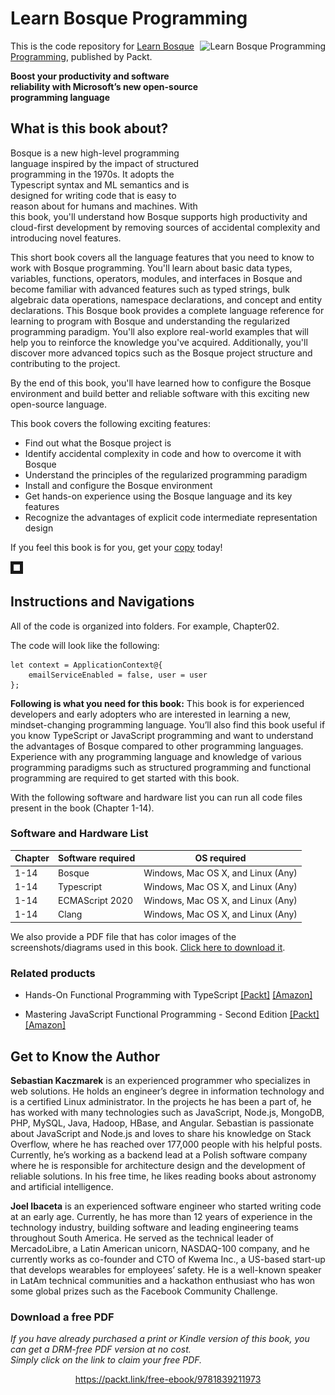 # Learn Bosque Programming

<a href="https://www.packtpub.com/in/programming/learn-bosque-programming?utm_source=github&utm_medium=repository&utm_campaign=9781786461629"><img src="https://www.packtpub.com/media/catalog/product/cache/4cdce5a811acc0d2926d7f857dceb83b/9/7/9781839211973-original_107.jpeg" alt="Learn Bosque Programming" height="256px" align="right"></a>

This is the code repository for [Learn Bosque Programming](https://www.packtpub.com/in/programming/learn-bosque-programming?utm_source=github&utm_medium=repository&utm_campaign=9781786461629), published by Packt.

**Boost your productivity and software reliability with Microsoft’s new open-source programming language**

## What is this book about?
Bosque is a new high-level programming language inspired by the impact of structured programming in the 1970s. It adopts the Typescript syntax and ML semantics and is designed for writing code that is easy to reason about for humans and machines. With this book, you'll understand how Bosque supports high productivity and cloud-first development by removing sources of accidental complexity and introducing novel features.

This short book covers all the language features that you need to know to work with Bosque programming. You'll learn about basic data types, variables, functions, operators, modules, and interfaces in Bosque and become familiar with advanced features such as typed strings, bulk algebraic data operations, namespace declarations, and concept and entity declarations. This Bosque book provides a complete language reference for learning to program with Bosque and understanding the regularized programming paradigm. You'll also explore real-world examples that will help you to reinforce the knowledge you've acquired. Additionally, you'll discover more advanced topics such as the Bosque project structure and contributing to the project.

By the end of this book, you'll have learned how to configure the Bosque environment and build better and reliable software with this exciting new open-source language.

This book covers the following exciting features:
* Find out what the Bosque project is
* Identify accidental complexity in code and how to overcome it with Bosque
* Understand the principles of the regularized programming paradigm
* Install and configure the Bosque environment
* Get hands-on experience using the Bosque language and its key features
* Recognize the advantages of explicit code intermediate representation design

If you feel this book is for you, get your [copy](https://www.amazon.com/dp/1839211970) today!

<a href="https://www.packtpub.com/?utm_source=github&utm_medium=banner&utm_campaign=GitHubBanner"><img src="https://raw.githubusercontent.com/PacktPublishing/GitHub/master/GitHub.png" 
alt="https://www.packtpub.com/" border="5" /></a>

## Instructions and Navigations
All of the code is organized into folders. For example, Chapter02.

The code will look like the following:
```
let context = ApplicationContext@{
    emailServiceEnabled = false, user = user
};
```

**Following is what you need for this book:**
This book is for experienced developers and early adopters who are interested in learning a new, mindset-changing programming language. You’ll also find this book useful if you know TypeScript or JavaScript programming and want to understand the advantages of Bosque compared to other programming languages. Experience with any programming language and knowledge of various programming paradigms such as structured programming and functional programming are required to get started with this book.

With the following software and hardware list you can run all code files present in the book (Chapter 1-14).
### Software and Hardware List
| Chapter | Software required | OS required |
| -------- | ------------------------------------ | ----------------------------------- |
| 1-14 | Bosque | Windows, Mac OS X, and Linux (Any) |
| 1-14 | Typescript | Windows, Mac OS X, and Linux (Any) |
| 1-14 | ECMAScript 2020 | Windows, Mac OS X, and Linux (Any) |
| 1-14 | Clang | Windows, Mac OS X, and Linux (Any) |

We also provide a PDF file that has color images of the screenshots/diagrams used in this book. [Click here to download it](https://static.packt-cdn.com/downloads/9781839211973_ColorImages.pdf).

### Related products
* Hands-On Functional Programming with TypeScript [[Packt]](https://www.packtpub.com/product/hands-on-functional-programming-with-typescript/9781788831437?utm_source=github&utm_medium=repository&utm_campaign=9781788831437) [[Amazon]](https://www.amazon.com/dp/1788831438)

* Mastering JavaScript Functional Programming - Second Edition [[Packt]](https://www.packtpub.com/product/mastering-javascript-functional-programming-second-edition/9781839213069?utm_source=github&utm_medium=repository&utm_campaign=9781839213069) [[Amazon]](https://www.amazon.com/dp/183921306X)

## Get to Know the Author
**Sebastian Kaczmarek**
is an experienced programmer who specializes in web solutions. He holds an engineer’s degree in information technology and is a certified Linux administrator. In the projects he has been a part of, he has worked with many technologies such as JavaScript, Node.js, MongoDB, PHP, MySQL, Java, Hadoop, HBase, and Angular.
Sebastian is passionate about JavaScript and Node.js and loves to share his knowledge on Stack Overflow, where he has reached over 177,000 people with his helpful posts.
Currently, he’s working as a backend lead at a Polish software company where he is responsible for architecture design and the development of reliable solutions. In his free time, he likes reading books about astronomy and artificial intelligence.

**Joel Ibaceta**
is an experienced software engineer who started writing code at an early age. Currently, he has more than 12 years of experience in the technology industry, building software and leading engineering teams throughout South America. He served as the technical leader of MercadoLibre, a Latin American unicorn, NASDAQ-100 company, and he currently works as co-founder and CTO of Kwema Inc., a US-based start-up that develops wearables for employees’ safety.
He is a well-known speaker in LatAm technical communities and a hackathon enthusiast who has won some global prizes such as the Facebook Community Challenge.
### Download a free PDF

 <i>If you have already purchased a print or Kindle version of this book, you can get a DRM-free PDF version at no cost.<br>Simply click on the link to claim your free PDF.</i>
<p align="center"> <a href="https://packt.link/free-ebook/9781839211973">https://packt.link/free-ebook/9781839211973 </a> </p>